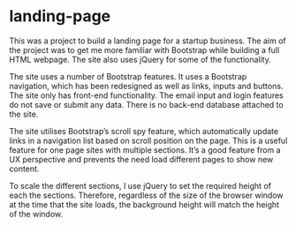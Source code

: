 # landing-page

This was a project to build a landing page for a startup business. The aim of the project was to get me more familiar with Bootstrap while building a full HTML webpage. The site also uses jQuery for some of the functionality.

The site uses a number of Bootstrap features. It uses a Bootstrap navigation, which has been redesigned as well as links, inputs and buttons. The site only has front-end functionality. The email input and login features do not save or submit any data. There is no back-end database attached to the site. 

The site utilises Bootstrap’s scroll spy feature, which automatically update links in a navigation list based on scroll position on the page. This is a useful feature for one page sites with multiple sections. It’s a good feature from a UX perspective and prevents the need load different pages to show new content.

To scale the different sections, I use jQuery to set the required height of each the sections. Therefore, regardless of the size of the browser window at the time that the site loads, the background height will match the height of the window. 
